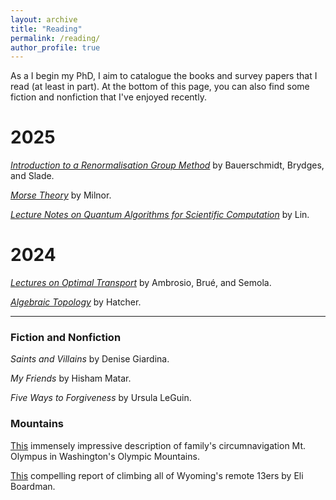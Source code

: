 ```yaml
---
layout: archive
title: "Reading"
permalink: /reading/
author_profile: true
---
```


As a I begin my PhD, I aim to catalogue the books and survey papers that I read (at least in part). At the bottom of this page, you can also find some fiction and nonfiction that I've enjoyed recently.

# 2025

*[Introduction to a Renormalisation Group Method](https://link.springer.com/book/10.1007/978-981-32-9593-3)* by Bauerschmidt, Brydges, and Slade.

*[Morse Theory](https://webhomes.maths.ed.ac.uk/~v1ranick/papers/milnmors.pdf)* by Milnor.

*[Lecture Notes on Quantum Algorithms for Scientific Computation](https://math.berkeley.edu/~linlin/qasc/qasc_notes.pdf)* by Lin.


# 2024

*[Lectures on Optimal Transport](https://link.springer.com/book/10.1007/978-3-031-76834-7)* by Ambrosio, Brué, and Semola.

*[Algebraic Topology](https://pi.math.cornell.edu/~hatcher/AT/AT.pdf)* by Hatcher.

---

### Fiction and Nonfiction

*Saints and Villains* by Denise Giardina.

*My Friends* by Hisham Matar.

*Five Ways to Forgiveness* by Ursula LeGuin.

### Mountains

[This](https://www.nwhikers.net/forums/viewtopic.php?t=8039587) immensely impressive description of family's circumnavigation Mt. Olympus in Washington's Olympic Mountains.

[This](https://www.14ers.com/php14ers/tripreport.php?trip=20720) compelling report of climbing all of Wyoming's remote 13ers by Eli Boardman.
